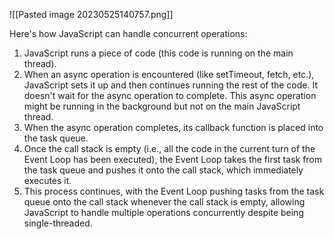 
![[Pasted image 20230525140757.png]]

Here's how JavaScript can handle concurrent operations:

1. JavaScript runs a piece of code (this code is running on the main thread).
2. When an async operation is encountered (like setTimeout, fetch, etc.), JavaScript sets it up and then continues running the rest of the code. It doesn't wait for the async operation to complete. This async operation might be running in the background but not on the main JavaScript thread.
3. When the async operation completes, its callback function is placed into the task queue.
4. Once the call stack is empty (i.e., all the code in the current turn of the Event Loop has been executed), the Event Loop takes the first task from the task queue and pushes it onto the call stack, which immediately executes it.
5. This process continues, with the Event Loop pushing tasks from the task queue onto the call stack whenever the call stack is empty, allowing JavaScript to handle multiple operations concurrently despite being single-threaded.